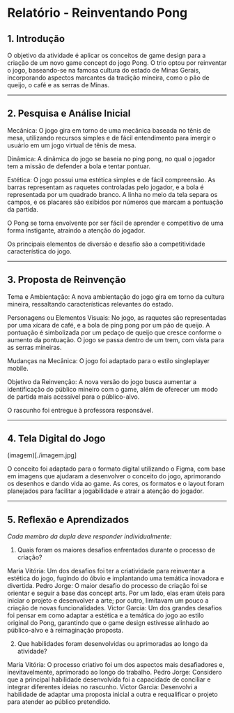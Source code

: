 # Relatório - Reinventando Pong


## 1. Introdução  

O objetivo da atividade é aplicar os conceitos de game design para a criação de um novo game concept do jogo Pong. O trio optou por reinventar o jogo, baseando-se na famosa cultura do estado de Minas Gerais, incorporando aspectos marcantes da tradição mineira, como o pão de queijo, o café e as serras de Minas.
 
---

## 2. Pesquisa e Análise Inicial  
 
Mecânica: O jogo gira em torno de uma mecânica baseada no tênis de mesa, utilizando recursos simples e de fácil entendimento para imergir o usuário em um jogo virtual de tênis de mesa.

Dinâmica: A dinâmica do jogo se baseia no ping pong, no qual o jogador tem a missão de defender a bola e tentar pontuar.

Estética: O jogo possui uma estética simples e de fácil compreensão. As barras representam as raquetes controladas pelo jogador, e a bola é representada por um quadrado branco. A linha no meio da tela separa os campos, e os placares são exibidos por números que marcam a pontuação da partida.

O Pong se torna envolvente por ser fácil de aprender e competitivo de uma forma instigante, atraindo a atenção do jogador.

Os principais elementos de diversão e desafio são a competitividade característica do jogo.

---

## 3. Proposta de Reinvenção   

Tema e Ambientação: A nova ambientação do jogo gira em torno da cultura mineira, ressaltando características relevantes do estado.

Personagens ou Elementos Visuais: No jogo, as raquetes são representadas por uma xícara de café, e a bola de ping pong por um pão de queijo. A pontuação é simbolizada por um pedaço de queijo que cresce conforme o aumento da pontuação. O jogo se passa dentro de um trem, com vista para as serras mineiras.

Mudanças na Mecânica: O jogo foi adaptado para o estilo singleplayer mobile.

Objetivo da Reinvenção: A nova versão do jogo busca aumentar a identificação do público mineiro com o game, além de oferecer um modo de partida mais acessível para o público-alvo.

O rascunho foi entregue à professora responsável.

---

## 4. Tela Digital do Jogo  
(imagem)[./imagem.jpg]

O conceito foi adaptado para o formato digital utilizando o Figma, com base em imagens que ajudaram a desenvolver o conceito do jogo, aprimorando os desenhos e dando vida ao game. As cores, os formatos e o layout foram planejados para facilitar a jogabilidade e atrair a atenção do jogador.

---

## 5. Reflexão e Aprendizados  
*Cada membro da dupla deve responder individualmente:*  

1. Quais foram os maiores desafios enfrentados durante o processo de criação?

Maria Vitória: Um dos desafios foi ter a criatividade para reinventar a estética do jogo, fugindo do óbvio e implantando uma temática inovadora e divertida.
Pedro Jorge: O maior desafio do processo de criação foi se orientar e seguir a base das concept arts. Por um lado, elas eram úteis para iniciar o projeto e desenvolver a arte; por outro, limitavam um pouco a criação de novas funcionalidades.
Victor Garcia: Um dos grandes desafios foi pensar em como adaptar a estética e a temática do jogo ao estilo original do Pong, garantindo que o game design estivesse alinhado ao público-alvo e à reimaginação proposta.

2. Que habilidades foram desenvolvidas ou aprimoradas ao longo da atividade?

Maria Vitória: O processo criativo foi um dos aspectos mais desafiadores e, inevitavelmente, aprimorado ao longo do trabalho.
Pedro Jorge: Considero que a principal habilidade desenvolvida foi a capacidade de conciliar e integrar diferentes ideias no rascunho.
Victor Garcia: Desenvolvi a habilidade de adaptar uma proposta inicial a outra e requalificar o projeto para atender ao público pretendido.
